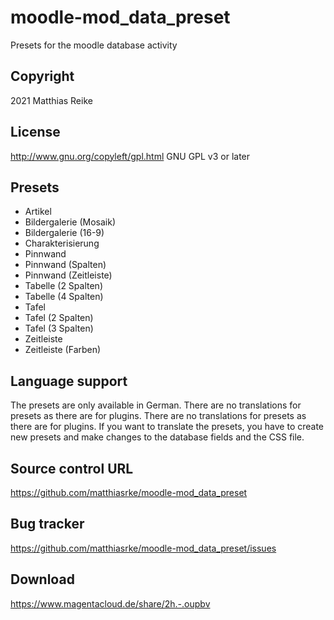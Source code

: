 # moodle-mod_data_preset
Presets for the moodle database activity

## Copyright
2021 Matthias Reike

## License
http://www.gnu.org/copyleft/gpl.html GNU GPL v3 or later

## Presets
- Artikel
- Bildergalerie (Mosaik) 
- Bildergalerie (16-9)
- Charakterisierung
- Pinnwand
- Pinnwand (Spalten)
- Pinnwand (Zeitleiste)
- Tabelle (2 Spalten)
- Tabelle (4 Spalten)
- Tafel
- Tafel (2 Spalten)
- Tafel (3 Spalten)
- Zeitleiste
- Zeitleiste (Farben)

## Language support
The presets are only available in German. There are no translations for presets as there are for plugins.
There are no translations for presets as there are for plugins.
If you want to translate the presets, you have to create new presets and make changes to the database fields and the CSS file. 

## Source control URL
https://github.com/matthiasrke/moodle-mod_data_preset

## Bug tracker
https://github.com/matthiasrke/moodle-mod_data_preset/issues

## Download
https://www.magentacloud.de/share/2h.-.oupbv